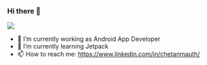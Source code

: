### Hi there 👋

![](https://komarev.com/ghpvc/?username=your-github-username)

- 🔭 I’m currently working as Android App Developer
- 🌱 I’m currently learning Jetpack
- 📫 How to reach me: https://www.linkedin.com/in/chetanmauth/


